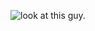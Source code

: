 ![look at this guy.](https://avataaars.io/?avatarStyle=Transparent&topType=ShortHairShortWaved&accessoriesType=Prescription02&hairColor=Black&facialHairType=BeardLight&facialHairColor=Black&clotheType=ShirtCrewNeck&clotheColor=Blue02&eyeType=Surprised&eyebrowType=Default&mouthType=Concerned&skinColor=Light) 
